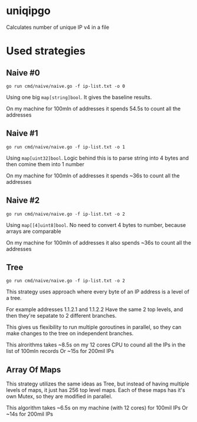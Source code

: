 # uniqipgo
Calculates number of unique IP v4 in a file

# Used strategies

## Naive #0
```go run cmd/naive/naive.go -f ip-list.txt -o 0```

Using one big `map[string]bool`. It gives the baseline results.

On my machine for 100mln of addresses it spends 54.5s to count all the addresses

## Naive #1
```go run cmd/naive/naive.go -f ip-list.txt -o 1```

Using `map[uint32]bool`. Logic behind this is to parse string into 4 bytes and then comine them into 1 number

On my machine for 100mln of addresses it spends ~36s to count all the addresses

## Naive #2
```go run cmd/naive/naive.go -f ip-list.txt -o 2```

Using `map[[4]uint8]bool`. No need to convert 4 bytes to number, because arrays are comparable

On my machine for 100mln of addresses it also spends ~36s to count all the addresses

## Tree
```go run cmd/naive/naive.go -f ip-list.txt -o 2```

This strategy uses approach where every byte of an IP address is a level of a tree.

For example addresses
1.1.2.1 and 1.1.2.2
Have the same 2 top levels, and then they're sepatate to 2 different branches.

This gives us flexibility to run multiple goroutines in parallel, so they can make changes to the tree on independent branches.

This alrorithms takes ~8.5s on my 12 cores CPU to cound all the IPs in the list of 100mln records
Or ~15s for 200mil IPs

## Array Of Maps
This strategy utilizes the same ideas as Tree, but instead of having multiple levels of maps, it just has 256 top level maps. Each of these maps has it's own Mutex, so they are modified in parallel.

This algorithm takes ~6.5s on my machine (with 12 cores) for 100mil IPs
Or ~14s for 200mil IPs
